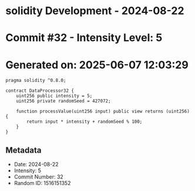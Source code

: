 ﻿# solidity Development - 2024-08-22
# Commit #32 - Intensity Level: 5
# Generated on: 2025-06-07 12:03:29
```solidity
pragma solidity ^0.8.0;

contract DataProcessor32 {
    uint256 public intensity = 5;
    uint256 private randomSeed = 427072;

    function processValue(uint256 input) public view returns (uint256) {
        return input * intensity + randomSeed % 100;
    }
}
```
## Metadata
- Date: 2024-08-22
- Intensity: 5
- Commit Number: 32
- Random ID: 1516151352
